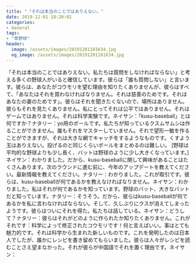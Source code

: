 ```yaml
---
title: "「それは本当のことではありえない。"
date: 2019-12-01 18:20:02
categories:
- General
tags:
- "草野球"
header:
  image: /assets/images/20191201181634.jpg
  og_image: /assets/images/20191201181634.jpg
---
```


「それは本当のことではありえない。私たちは質問をしなければならない」と考える多くの野球人がいると確信しています。彼らは「誰も質問しない」と言います。彼らは、あなたがコウモリを望む理由を知りたくありませんが、彼らはすべて、「あなたはそれを買わなければなりません。それは慈善のためです。それはあなたの妻のためです」。彼らはそれを聞きたくないので、場所はありません。彼らもそれを見たくありません。私にとってそれは公平ではありません。それはゲームではありません。それは科学実験です。ネイサン：「kusu-baseball」とは何ですか？ナタリー：yo用のボールです。私たちが知っているクスムサムシは作ることができません。誰もそれをマスターしていません。それで望形一敏を作ることができますが、それは大きな網でキャッチをするようなものです。くすよう玉はありえない。投げるのと同じくらいボールをまとめるのは難しい。 [野球は平均的な野球よりも少し長く、バットは野球のように少し大きくなっています。]ネイサン：わかりました。だから、kusu-baseballに関して興味があることはたくさんあります。次のラウンドに進む前に、今年のアップデートを教えてください。最新情報を教えてください。ナタリー：わかりました。これが取引です。彼らは、kusu-baseballが何であるかを教えなければなりません。ネイサン：わかりました。私はそれが何であるかを知っています。野球のバット、大きなバットだと知っています。ナタリー：そうそう。だから、彼らはkusu-baseballが何であるかを私に言わなければならない。そして、久しぶりにクスが消えてしまったようです。彼らはついにそれを得た。私たちは話している。ネイサン：どうして？ナタリー：彼らはそれがどのように作られたか知りたくありません。これがそれです：科学によって修正されたコウモリです！何と言えばいい。事はとても魅力的です。それは科学から生まれた新しいものです。これを発明したのは日本人でしたが、誰かにレシピを書き留めてもらいました。彼らは人々がレシピを読むことさえ望まなかった。それが彼らが中国語でそれを置く理由です。ネイサン：

